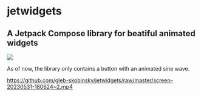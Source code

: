 # jetwidgets 

## A Jetpack Compose library for beatiful animated widgets

[![](https://jitpack.io/v/gleb-skobinsky/jetwidgets.svg)](https://jitpack.io/#gleb-skobinsky/jetwidgets)

As of now, the library only contains a button with an animated sine wave.

https://github.com/gleb-skobinsky/jetwidgets/raw/master/screen-20230531-180624~2.mp4
